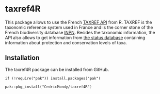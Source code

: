 # taxref4R

This package allows to use the French [TAXREF API](https://taxref.mnhn.fr/taxref-web/api/doc) from R. TAXREF is the taxonomic reference system used in France and is the corner stone of the French biodiversity database [INPN](https://inpn.mnhn.fr/accueil/index). Besides the taxonomic information, the API also allows to get information from [the status database](https://inpn.mnhn.fr/telechargement/referentielEspece/bdc-statuts-especes) containing information about protection and conservation levels of taxa.

## Installation

The taxref4R package can be installed from GitHub.

```{r}
if (!require("pak")) install.packages("pak")

pak::pkg_install("CedricMondy/taxref4R")
```
